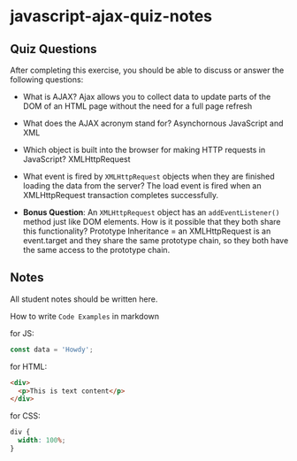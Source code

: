 # javascript-ajax-quiz-notes

## Quiz Questions

After completing this exercise, you should be able to discuss or answer the following questions:

- What is AJAX?
  Ajax allows you to collect data to update parts of the DOM of an HTML page without the need for a full page refresh

- What does the AJAX acronym stand for?
  Asynchornous JavaScript and XML

- Which object is built into the browser for making HTTP requests in JavaScript?
  XMLHttpRequest

- What event is fired by `XMLHttpRequest` objects when they are finished loading the data from the server?
  The load event is fired when an XMLHttpRequest transaction completes successfully.

- **Bonus Question**: An `XMLHttpRequest` object has an `addEventListener()` method just like DOM elements. How is it possible that they both share this functionality?
  Prototype Inheritance = an XMLHttpRequest is an event.target and they share the same prototype chain, so they both have the same access to the prototype chain.

## Notes

All student notes should be written here.

How to write `Code Examples` in markdown

for JS:

```javascript
const data = 'Howdy';
```

for HTML:

```html
<div>
  <p>This is text content</p>
</div>
```

for CSS:

```css
div {
  width: 100%;
}
```
